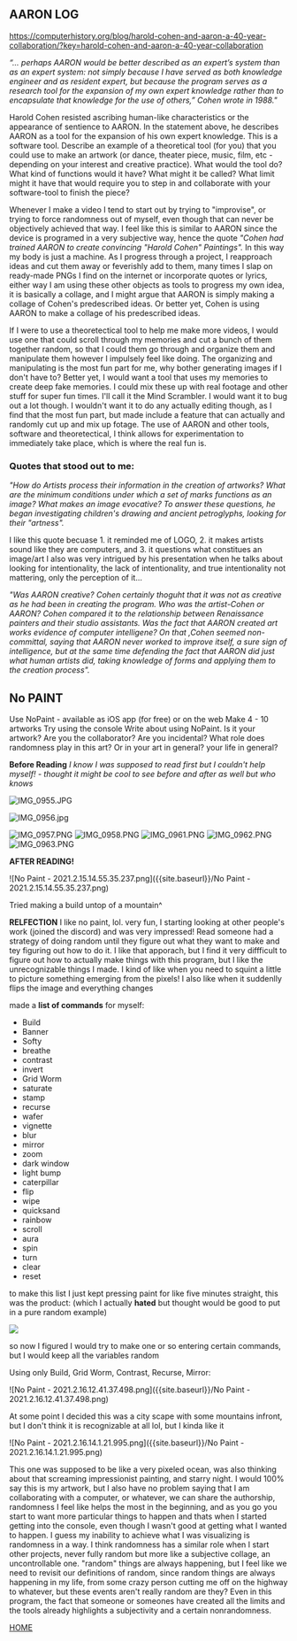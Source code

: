 ## AARON LOG

https://computerhistory.org/blog/harold-cohen-and-aaron-a-40-year-collaboration/?key=harold-cohen-and-aaron-a-40-year-collaboration

_“… perhaps AARON would be better described as an expert’s system than as an expert system: not simply because I have served as both knowledge engineer and as resident expert, but because the program serves as a research tool for the expansion of my own expert knowledge rather than to encapsulate that knowledge for the use of others,” Cohen wrote in 1988."_

Harold Cohen resisted ascribing human-like characteristics or the appearance of sentience to AARON. In the statement above, he describes AARON as a tool for the expansion of his own expert knowledge. This is a software tool. Describe an example of a theoretical tool (for you) that you could use to make an artwork (or dance, theater piece, music, film, etc - depending on your interest and creative practice). What would the tool do? What kind of functions would it have? What might it be called? What limit might it have that would require you to step in and collaborate with your software-tool to finish the piece?

Whenever I make a video I tend to start out by trying to "improvise", or trying to force randomness out of myself, even though that can never be objectively achieved that way. I feel like this is similar to AARON since the device is programed in a very subjective way, hence the quote _"Cohen had trained AARON to create convincing "Harold Cohen" Paintings"._ In this way my body is just a machine. As I progress through a project, I reapproach ideas and cut them away or feverishly add to them, many times I slap on ready-made PNGs I find on the internet or incorporate quotes or lyrics, either way I am using these other objects as tools to progress my own idea, it is basically a collage, and I might argue that AARON is simply making a collage of Cohen's predescribed ideas. Or better yet, Cohen is using AARON to make a collage of his predescribed ideas.

If I were to use a theoretectical tool to help me make more videos, I would use one that could scroll through my memories and cut a bunch of them together random, so that I could them go through and organize them and manipulate them however I impulsely feel like doing. The organizing and manipulating is the most fun part for me, why bother generating images if I don't have to? Better yet, I would want a tool that uses my memories to create deep fake memories. I could mix these up with real footage and other stuff for super fun times. I'll call it the Mind Scrambler. I would want it to bug out a lot though. I wouldn't want it to do any actually editing though, as I find that the most fun part, but made include a feature that can actually and randomly cut up and mix up fotage. The use of AARON and other tools, software and theoretectical, I think allows for experimentation to immediately take place, which is where the real fun is.  

### Quotes that stood out to me:

_"How do Artists process their information in the creation of artworks? What are the minimum conditions under which a set of marks functions as an image? What makes an image evocative? To answer these questions, he began investigating children's drawing and ancient petroglyphs, looking for their "artness"._

I like this quote becuase 1. it reminded me of LOGO, 2. it makes artists sound like they are computers, and 3. it questions what constitues an image/art
I also was very intrigued by his presentation when he talks about looking for intentionality, the lack of intentionality, and true intentionality not mattering, only the perception of it...

_"Was AARON creative? Cohen certainly thoguht that it was not as creative as he had been in creating the program. Who was the artist-Cohen or AARON? Cohen compared it to the relationship between Renaissance painters and their studio assistants. Was the fact that AARON created art works evidence of computer intelligene? On that ,Cohen seemed non-committal, saying that AARON never worked to improve itself, a sure sign of intelligence, but at the same time defending the fact that AARON did just what human artists did, taking knowledge of forms and applying them to the creation process"._

## No PAINT

Use NoPaint - available as iOS app (for free) or on the web
Make 4 - 10 artworks
Try using the console
Write about using NoPaint. Is it your artwork? Are you the collaborator? Are you incidental? What role does randomness play in this art? Or in your art in general? your life in general?

**Before Reading**
_I know I was supposed to read first but I couldn't help myself! - thought it might be cool to see before and after as well but who knows_

![IMG_0955.JPG]({{site.baseurl}}/IMG_0955.JPG)

![IMG_0956.jpg]({{site.baseurl}}/IMG_0956.jpg)

![IMG_0957.PNG]({{site.baseurl}}/IMG_0957.PNG)
![IMG_0958.PNG]({{site.baseurl}}/IMG_0958.PNG)
![IMG_0961.PNG]({{site.baseurl}}/IMG_0961.PNG)
![IMG_0962.PNG]({{site.baseurl}}/IMG_0962.PNG)
![IMG_0963.PNG]({{site.baseurl}}/IMG_0963.PNG)




**AFTER READING!**


![No Paint - 2021.2.15.14.55.35.237.png]({{site.baseurl}}/No Paint - 2021.2.15.14.55.35.237.png)

Tried making a build untop of a mountain^

**RELFECTION**
I like no paint, lol. very fun, I starting looking at other people's work (joined the discord) and was very impressed! Read someone had a strategy of doing random until they figure out what they want to make and tey figuring out how to do it. I like that apporach, but I find it very diffficult to figure out how to actually make things with this program, but I like the unrecognizable things I made. I kind of like when you need to squint a little to picture something emerging from the pixels! I also like when it suddenlly flips the image and everything changes

made a **list of commands** for myself: 
- Build
- Banner
- Softy
- breathe
- contrast
- invert
- Grid Worm
- saturate
- stamp
- recurse
- wafer
- vignette
- blur
- mirror
- zoom
- dark window
- light bump
- caterpillar
- flip
- wipe
- quicksand
- rainbow
- scroll
- aura
- spin
- turn
- clear
- reset

to make this list I just kept pressing paint for like five minutes straight, this was the product: (which I actually **hated** but thought would be good to put in a pure random example)

![]({{site.baseurl}}//No%20Paint%20-%202021.2.16.12.21.50.409.png)

so now I figured I would try to make one or so entering certain commands, but I would keep all the variables random

Using only Build, Grid Worm, Contrast, Recurse, Mirror:

![No Paint - 2021.2.16.12.41.37.498.png]({{site.baseurl}}/No Paint - 2021.2.16.12.41.37.498.png)

At some point I decided this was a city scape with some mountains infront, but I don't think it is recognizable at all lol, but I kinda like it

![No Paint - 2021.2.16.14.1.21.995.png]({{site.baseurl}}/No Paint - 2021.2.16.14.1.21.995.png)

This one was supposed to be like a very pixeled ocean, was also thinking about that screaming impressionist painting, and starry night. I would 100% say this is my artwork, but I also have no problem saying that I am collaborating with a computer, or whatever, we can share the authorship, randomness I feel like helps the most in the beginning, and as you go you start to want more particular things to happen and thats when I started getting into the console, even though I wasn't good at getting what I wanted to happen. I guess my inability to achieve what I was visualizing is randomness in a way. I think randomness has a similar role when I start other projects, never fully random but more like a subjective collage, an uncontrollable one. "random" things are always happening, but I feel like we need to revisit our definitions of random, since random things are always happening in my life, from some crazy person cutting me off on the highway to whatever, but these events aren't really random are they? Even in this program, the fact that someone or someones have created all the limits and the tools already highlights a subjectivity and a certain nonrandomness.

[HOME](README.md)